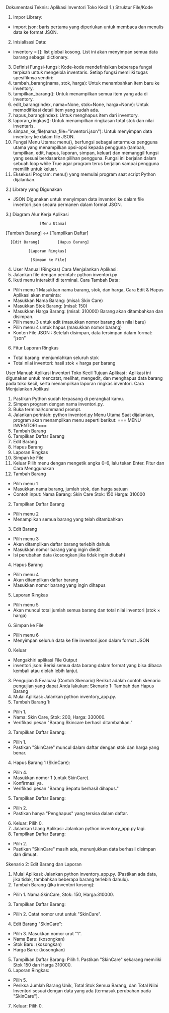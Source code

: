 Dokumentasi Teknis: Aplikasi Inventori Toko Kecil
1.) Struktur File/Kode
1.	Impor Library:
-	import json:  baris pertama yang diperlukan untuk membaca dan menulis data ke format JSON.
2.	Inisialisasi Data:
-	inventory = []: list global kosong. List ini akan menyimpan semua data barang sebagai dictionary.
3.	Definisi Fungsi-fungsi: Kode-kode mendefinisikan beberapa fungsi terpisah untuk mengelola inventaris. Setiap fungsi memiliki tugas spesifiknya sendiri:
1. tambah_barang(nama, stok, harga): Untuk menambahkan item baru ke inventory.
2. tampilkan_barang(): Untuk menampilkan semua item yang ada di inventory.
3. edit_barang(index, nama=None, stok=None, harga=None): Untuk memodifikasi detail item yang sudah ada.
4. hapus_barang(index): Untuk menghapus item dari inventory.
5. laporan_ringkas(): Untuk menampilkan ringkasan total stok dan nilai inventaris.
6. simpan_ke_file(nama_file="inventori.json"): Untuk menyimpan data inventory ke dalam file JSON.
4.	Fungsi Menu Utama: menu(), berfungsi sebagai antarmuka pengguna utama yang menampilkan opsi-opsi kepada pengguna (tambah, tampilkan, edit, hapus, laporan, simpan, keluar) dan memanggil fungsi yang sesuai berdasarkan pilihan pengguna. Fungsi ini berjalan dalam sebuah loop while True agar program terus berjalan sampai pengguna memilih untuk keluar.
5.	Eksekusi Program: menu()  yang memulai program saat script Python dijalankan.

2.) Library yang Digunakan
-	JSON 
Digunakan untuk menyimpan data inventori ke dalam file inventori.json secara permanen dalam format JSON.

 
3.) Diagram Alur Kerja Aplikasi

                   [Menu Utama]


[Tambah Barang] <-> [Tampilkan Daftar]
          
      [Edit Barang]        [Hapus Barang]
        
              [Laporan Ringkas]
    
               [Simpan ke File]


4. User Manual (Ringkas)
Cara Menjalankan Aplikasi:
1. Jalankan file dengan perintah: python inventori.py
2. Ikuti menu interaktif di terminal.
Cara Tambah Data:
-	Pilih menu 1
Masukkan nama barang, stok, dan harga, Cara Edit & Hapus 
Aplikasi akan meminta:
-	Masukkan Nama Barang: (misal: Skin Care)
-	Masukkan Stok Barang: (misal: 150)
-	Masukkan Harga Barang: (misal: 310000)
Barang akan ditambahkan dan disimpan.
-	Pilih menu 3 untuk edit (masukkan nomor barang dan nilai baru)
-	Pilih menu 4 untuk hapus (masukkan nomor barang)
-	Konten File JSON : Setelah disimpan, data tersimpan dalam format: “json”
  
6. Fitur Laporan Ringkas
-	Total barang: menjumlahkan seluruh stok
-	Total nilai inventori: hasil stok × harga per barang

User Manual: Aplikasi Inventori Toko Kecil
Tujuan Aplikasi : Aplikasi ini digunakan untuk mencatat, melihat, mengedit, dan menghapus data barang pada toko kecil, serta menampilkan laporan ringkas inventori.
Cara Menjalankan Aplikasi
1.	Pastikan Python sudah terpasang di perangkat kamu.
2.	Simpan program dengan nama inventori.py.
3.	Buka terminal/command prompt.
4.	Jalankan perintah:
python inventori.py
Menu Utama
Saat dijalankan, program akan menampilkan menu seperti berikut:
=== MENU INVENTORI ===
1. Tambah Barang
2. Tampilkan Daftar Barang
3. Edit Barang
4. Hapus Barang
5. Laporan Ringkas
6. Simpan ke File
0. Keluar
Pilih menu dengan mengetik angka 0–6, lalu tekan Enter.
Fitur dan Cara Menggunakan
1. Tambah Barang
-	Pilih menu 1
-	Masukkan nama barang, jumlah stok, dan harga satuan
-	Contoh input:
Nama Barang: Skin Care
Stok: 150
Harga: 310000
2. Tampilkan Daftar Barang
-	Pilih menu 2
-	Menampilkan semua barang yang telah ditambahkan
3. Edit Barang
-	Pilih menu 3
-	Akan ditampilkan daftar barang terlebih dahulu
-	Masukkan nomor barang yang ingin diedit
-	Isi perubahan data (kosongkan jika tidak ingin diubah)
4. Hapus Barang
-	Pilih menu 4
-	Akan ditampilkan daftar barang
-	Masukkan nomor barang yang ingin dihapus
5. Laporan Ringkas
-	Pilih menu 5
-	Akan muncul total jumlah semua barang dan total nilai inventori (stok × harga)
6. Simpan ke File
-	Pilih menu 6
-	Menyimpan seluruh data ke file inventori.json dalam format JSON
0. Keluar
-	Mengakhiri aplikasi
 File Output
-	inventori.json: Berisi semua data barang dalam format yang bisa dibaca kembali atau diolah lebih lanjut.

3. Pengujian & Evaluasi (Contoh Skenario)
Berikut adalah contoh skenario pengujian yang dapat Anda lakukan:
Skenario 1: Tambah dan Hapus Barang
1.	Mulai Aplikasi: Jalankan python inventory_app.py.
2.	Tambah Barang 1:
-	Pilih 1.
-	Nama: Skin Care, Stok: 200, Harga: 330000.
-	Verifikasi pesan "Barang Skincare berhasil ditambahkan."
3.	Tampilkan Daftar Barang:
-	Pilih 1.
-	Pastikan "SkinCare" muncul dalam daftar dengan stok dan harga yang benar.
4.	Hapus Barang 1 (SkinCare):
-	Pilih 4.
-	Masukkan nomor 1 (untuk SkinCare).
-	Konfirmasi ya.
-	Verifikasi pesan "Barang Sepatu berhasil dihapus."
5.	Tampilkan Daftar Barang:
-	Pilih 2.
-	Pastikan hanya "Penghapus" yang tersisa dalam daftar.
6.	Keluar: Pilih 0.
7.	Jalankan Ulang Aplikasi: Jalankan python inventory_app.py lagi.
8.	Tampilkan Daftar Barang:
-	Pilih 2.
-	Pastikan "SkinCare" masih ada, menunjukkan data berhasil disimpan dan dimuat.

Skenario 2: Edit Barang dan Laporan
1.	Mulai Aplikasi: Jalankan python inventory_app.py. (Pastikan ada data, jika tidak, tambahkan beberapa barang terlebih dahulu).
2.	Tambah Barang (jika inventori kosong):
-	Pilih 1. Nama:SkinCare, Stok: 150, Harga:310000.
3.	Tampilkan Daftar Barang:
-	Pilih 2. Catat nomor urut untuk "SkinCare".
4.	Edit Barang "SkinCare":
-	Pilih 3. Masukkan nomor urut "1".
-	Nama Baru: (kosongkan)
-	Stok Baru: (kosongkan)
-	Harga Baru: (kosongkan)
5.	Tampilkan Daftar Barang:
Pilih 1. Pastikan "SkinCare" sekarang memiliki Stok 150 dan Harga 310000.
6.	Laporan Ringkas:
-	Pilih 5.
-	Periksa Jumlah Barang Unik, Total Stok Semua Barang, dan Total Nilai Inventori sesuai dengan data yang ada (termasuk perubahan pada "SkinCare").
7.	Keluar: Pilih 0.
